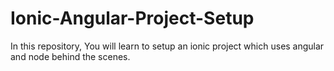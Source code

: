 # Ionic-Angular-Project-Setup
In this repository, You will learn to setup an ionic project which uses angular and node behind the scenes.
